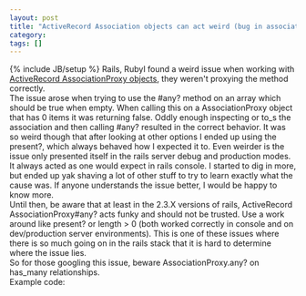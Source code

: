 ```yaml
---
layout: post
title: "ActiveRecord Association objects can act weird (bug in association#any?)"
category:
tags: []
---
```

{% include JB/setup %}
Rails, RubyI found a weird issue when working with [ActiveRecord AssociationProxy objects](http://apidock.com/rails/ActiveRecord/Associations/AssociationProxy), they weren't proxying the method correctly.<br />The issue arose when trying to use the #any? method on an array which should be true when empty. When calling this on a AssociationProxy object that has 0 items it was returning false. Oddly enough inspecting or to_s the association and then calling #any? resulted in the correct behavior. It was so weird though that after looking at other options I ended up using the present?, which always behaved how I expected it to. Even weirder is the issue only presented itself in the rails server debug and production modes. It always acted as one would expect in rails console. I started to dig in more, but ended up yak shaving a lot of other stuff to try to learn exactly what the cause was. If anyone understands the issue better, I would be happy to know more.<br />Until then, be aware that at least in the 2.3.X versions of rails, ActiveRecord AssociationProxy#any? acts funky and should not be trusted. Use a work around like present? or length > 0 (both worked correctly in console and on dev/production server environments). This is one of these issues where there is so much going on in the rails stack that it is hard to determine where the issue lies.<br />So for those googling this issue, beware AssociationProxy.any? on has_many relationships.<br />Example code:<script src="https://gist.github.com/1250980.js?file=AR_bug.rb"> </script>